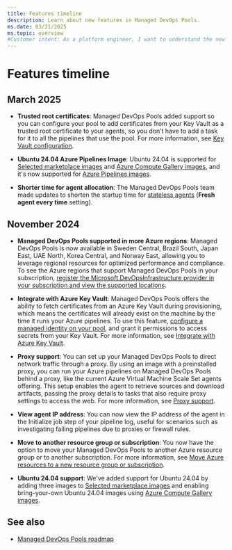 ```yaml
---
title: Features timeline
description: Learn about new features in Managed DevOps Pools.
ms.date: 03/21/2025
ms.topic: overview
#Customer intent: As a platform engineer, I want to understand the new features in Managed DevOps Pools.
---
```


# Features timeline

## March 2025

* **Trusted root certificates**: Managed DevOps Pools added support so you can configure your pool to add certificates from your Key Vault as a trusted root certificate to your agents, so you don’t have to add a task for it to all the pipelines that use the pool. For more information, see [Key Vault configuration](./configure-security.md#key-vault-configuration).

* **Ubuntu 24.04 Azure Pipelines Image**: Ubuntu 24.04 is supported for [Selected marketplace images](./configure-images.md#selected-marketplace-images) and [Azure Compute Gallery images](./configure-images.md#azure-compute-gallery-images), and it's now supported for [Azure Pipelines images](./configure-images.md#azure-pipelines-images).

* **Shorter time for agent allocation**: The Managed DevOps Pools team made updates to shorten the startup time for [stateless agents](./configure-scaling.md#stateless-pools) (**Fresh agent every time** setting).

## November 2024

* **Managed DevOps Pools supported in more Azure regions**: Managed DevOps Pools is now available in Sweden Central, Brazil South, Japan East, UAE North, Korea Central, and Norway East, allowing you to leverage regional resources for optimized performance and compliance. To see the Azure regions that support Managed DevOps Pools in your subscription, [register the Microsoft.DevOpsInfrastructure provider in your subscription and view the supported locations](prerequisites.md#register-the-managed-devops-pools-resource-provider-in-your-azure-subscription).

* **Integrate with Azure Key Vault**: Managed DevOps Pools offers the ability to fetch certificates from an Azure Key Vault during provisioning, which means the certificates will already exist on the machine by the time it runs your Azure pipelines. To use this feature, [configure a managed identity on your pool](./configure-identity.md), and grant it permissions to access secrets from your Key Vault. For more information, see [Integrate with Azure Key Vault](./configure-security.md#key-vault-configuration).

* **Proxy support**: You can set up your Managed DevOps Pools to direct network traffic through a proxy. By using an image with a preinstalled proxy, you can run your Azure pipelines on Managed DevOps Pools behind a proxy, like the current Azure Virtual Machine Scale Set agents offering. This setup enables the agent to retrieve sources and download artifacts, passing the proxy details to tasks that also require proxy settings to access the web. For more information, see [Proxy support](./configure-networking.md#configure-the-azure-devops-agent-to-run-behind-a-proxy).

* **View agent IP address**: You can now view the IP address of the agent in the Initialize job step of your pipeline log, useful for scenarios such as investigating failing pipelines due to proxies or firewall rules.

* **Move to another resource group or subscription**: You now have the option to move your Managed DevOps Pools to another Azure resource group or to another subscription. For more information, see [Move Azure resources to a new resource group or subscription](/azure/azure-resource-manager/management/move-resource-group-and-subscription).

* **Ubuntu 24.04 support**: We've added support for Ubuntu 24.04 by adding three images to [Selected marketplace images](./configure-images.md#selected-marketplace-images) and enabling bring-your-own Ubuntu 24.04 images using [Azure Compute Gallery images](./configure-images.md#azure-compute-gallery-images). 

## See also

* [Managed DevOps Pools roadmap](overview.md#roadmap)